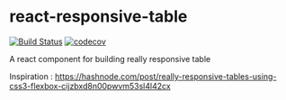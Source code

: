 # react-responsive-table
[![Build Status](https://travis-ci.org/jtassin/react-responsive-table.svg?branch=master)](https://travis-ci.org/jtassin/react-responsive-table)
[![codecov](https://codecov.io/gh/jtassin/react-responsive-table/branch/master/graph/badge.svg)](https://codecov.io/gh/jtassin/react-responsive-table)


A react component for building really responsive table


Inspiration : https://hashnode.com/post/really-responsive-tables-using-css3-flexbox-cijzbxd8n00pwvm53sl4l42cx